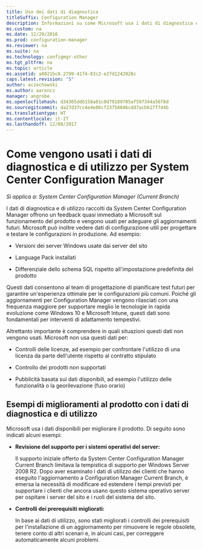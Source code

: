 ```yaml
---
title: Uso dei dati di diagnostica
titleSuffix: Configuration Manager
description: Informazioni su come Microsoft usa i dati di diagnostica e di utilizzo raccolti da System Center Configuration Manager.
ms.custom: na
ms.date: 12/29/2016
ms.prod: configuration-manager
ms.reviewer: na
ms.suite: na
ms.technology: configmgr-other
ms.tgt_pltfrm: na
ms.topic: article
ms.assetid: a8021bc8-2799-41f4-83c2-e27d1242028c
caps.latest.revision: "5"
author: aczechowski
ms.author: aaroncz
manager: angrobe
ms.openlocfilehash: d34305ddb158a01c0d79189705af597344a56f8d
ms.sourcegitcommit: da27d37cc4e4e06cf23758846cdd7acb617f744b
ms.translationtype: HT
ms.contentlocale: it-IT
ms.lasthandoff: 12/08/2017
---
```

# <a name="how-diagnostics-and-usage-data-is-used-for-system-center-configuration-manager"></a>Come vengono usati i dati di diagnostica e di utilizzo per System Center Configuration Manager

*Si applica a: System Center Configuration Manager (Current Branch)*

I dati di diagnostica e di utilizzo raccolti da System Center Configuration Manager offrono un feedback quasi immediato a Microsoft sul funzionamento del prodotto e vengono usati per adeguare gli aggiornamenti futuri. Microsoft può inoltre vedere dati di configurazione utili per progettare e testare le configurazioni in produzione. Ad esempio:  

-   Versioni dei server Windows usate dai server del sito  

-   Language Pack installati  

-   Differenziale dello schema SQL rispetto all'impostazione predefinita del prodotto  

Questi dati consentono al team di progettazione di pianificare test futuri per garantire un'esperienza ottimale per le configurazioni più comuni. Poiché gli aggiornamenti per Configuration Manager vengono rilasciati con una frequenza maggiore per supportare meglio le tecnologie in rapida evoluzione come Windows 10 e Microsoft Intune, questi dati sono fondamentali per interventi di adattamento tempestivi.  

Altrettanto importante è comprendere in quali situazioni questi dati non vengono usati. Microsoft non usa questi dati per:  

-   Controlli delle licenze, ad esempio per confrontare l'utilizzo di una licenza da parte dell'utente rispetto al contratto stipulato  

-   Controllo dei prodotti non supportati  

-   Pubblicità basata sui dati disponibili, ad esempio l'utilizzo delle funzionalità o la georilevazione (fuso orario)  

##  <a name="bkmk_improve"></a> Esempi di miglioramenti al prodotto con i dati di diagnostica e di utilizzo  
Microsoft usa i dati disponibili per migliorare il prodotto. Di seguito sono indicati alcuni esempi:  

-   **Revisione del supporto per i sistemi operativi del server:**  

     Il supporto iniziale offerto da System Center Configuration Manager Current Branch limitava la tempistica di supporto per Windows Server 2008 R2. Dopo aver esaminato i dati di utilizzo dei clienti che hanno eseguito l'aggiornamento a Configuration Manager Current Branch, è emersa la necessità di modificare ed estendere i tempi previsti per supportare i clienti che ancora usano questo sistema operativo server per ospitare i server del sito e i ruoli del sistema del sito.  

-   **Controlli dei prerequisiti migliorati:**  

     In base ai dati di utilizzo, sono stati migliorati i controlli dei prerequisiti per l'installazione di un aggiornamento per rimuovere le regole obsolete, tenere conto di altri scenari e, in alcuni casi, per correggere automaticamente alcuni problemi.  
